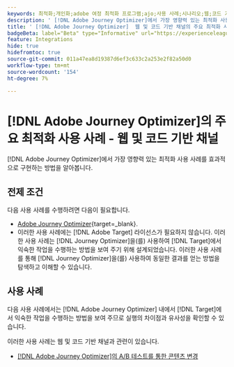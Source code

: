 ```yaml
---
keywords: 최적화;개인화;adobe 여정 최적화 프로그램;ajo;사용 사례;시나리오;웹;코드 기반
description: ' [!DNL Adobe Journey Optimizer]에서 가장 영향력 있는 최적화 사용 사례를 효과적으로 구현하는 방법을 알아봅니다.'
title: ' [!DNL Adobe Journey Optimizer]  웹 및 코드 기반 채널의 주요 최적화 사용 사례'
badgeBeta: label="Beta" type="Informative" url="https://experienceleague.adobe.com/docs/target/using/introduction/intro.html#beta newtab=true" tooltip=" [!DNL Adobe Target]의 Beta 기능"
feature: Integrations
hide: true
hidefromtoc: true
source-git-commit: 011a47ea8d19387d6ef3c633c2a253e2f82a50d0
workflow-type: tm+mt
source-wordcount: '154'
ht-degree: 7%

---
```


# [!DNL Adobe Journey Optimizer]의 주요 최적화 사용 사례 - 웹 및 코드 기반 채널

[!DNL Adobe Journey Optimizer]에서 가장 영향력 있는 최적화 사용 사례를 효과적으로 구현하는 방법을 알아봅니다.

## 전제 조건

다음 사용 사례를 수행하려면 다음이 필요합니다.

* [Adobe Journey Optimizer](https://experienceleague.adobe.com/en/docs/journey-optimizer/using/get-started/get-started){target=_blank}.
* 이러한 사용 사례에는 [!DNL Adobe Target] 라이선스가 필요하지 않습니다. 이러한 사용 사례는 [!DNL Journey Optimizer]을(를) 사용하여 [!DNL Target]에서 익숙한 작업을 수행하는 방법을 보여 주기 위해 설계되었습니다. 이러한 사용 사례를 통해 [!DNL Journey Optimizer]을(를) 사용하여 동일한 결과를 얻는 방법을 탐색하고 이해할 수 있습니다.

## 사용 사례

다음 사용 사례에서는 [!DNL Adobe Journey Optimizer] 내에서 [!DNL Target]에서 익숙한 작업을 수행하는 방법을 보여 주므로 실행의 차이점과 유사성을 확인할 수 있습니다.

이러한 사용 사례는 웹 및 코드 기반 채널과 관련이 있습니다.

* [ [!DNL Adobe Journey Optimizer]의 A/B 테스트를 통한 콘텐츠 변경](/help/main/c-integrating-target-with-mac/ajo/content-change-using-ajo.md)